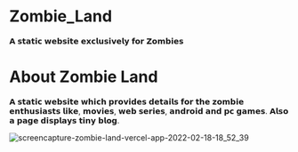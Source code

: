 # Zombie_Land
𝗔 𝘀𝘁𝗮𝘁𝗶𝗰 𝘄𝗲𝗯𝘀𝗶𝘁𝗲 𝗲𝘅𝗰𝗹𝘂𝘀𝗶𝘃𝗲𝗹𝘆 𝗳𝗼𝗿 𝗭𝗼𝗺𝗯𝗶𝗲𝘀
# About Zombie Land
𝗔 𝘀𝘁𝗮𝘁𝗶𝗰 𝘄𝗲𝗯𝘀𝗶𝘁𝗲 𝘄𝗵𝗶𝗰𝗵 𝗽𝗿𝗼𝘃𝗶𝗱𝗲𝘀 𝗱𝗲𝘁𝗮𝗶𝗹𝘀 𝗳𝗼𝗿 𝘁𝗵𝗲 𝘇𝗼𝗺𝗯𝗶𝗲 𝗲𝗻𝘁𝗵𝘂𝘀𝗶𝗮𝘀𝘁𝘀 𝗹𝗶𝗸𝗲, 𝗺𝗼𝘃𝗶𝗲𝘀, 𝘄𝗲𝗯 𝘀𝗲𝗿𝗶𝗲𝘀, 𝗮𝗻𝗱𝗿𝗼𝗶𝗱 𝗮𝗻𝗱 𝗽𝗰 𝗴𝗮𝗺𝗲𝘀. 𝗔𝗹𝘀𝗼 𝗮 𝗽𝗮𝗴𝗲 𝗱𝗶𝘀𝗽𝗹𝗮𝘆𝘀 𝘁𝗶𝗻𝘆 𝗯𝗹𝗼𝗴.

![screencapture-zombie-land-vercel-app-2022-02-18-18_52_39](https://user-images.githubusercontent.com/97297260/154690783-33e80378-f1e1-42c7-b889-656eae744dfd.png)


